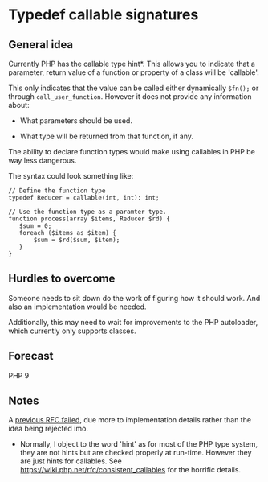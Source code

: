 # Typedef callable signatures

## General idea

Currently PHP has the callable type hint*. This allows you to indicate that a parameter, return value of a function or property of a class will be 'callable'. 

This only indicates that the value can be called either dynamically `$fn();` or through `call_user_function`.
However it does not provide any information about:

* What parameters should be used.

* What type will be returned from that function, if any.

The ability to declare function types would make using callables in PHP be way less dangerous.

The syntax could look something like:

```
// Define the function type
typedef Reducer = callable(int, int): int;

// Use the function type as a paramter type.
function process(array $items, Reducer $rd) {
   $sum = 0;
   foreach ($items as $item) {
       $sum = $rd($sum, $item);
   }
}
```

## Hurdles to overcome

Someone needs to sit down do the work of figuring how it should work. And also an implementation would be needed.

Additionally, this may need to wait for improvements to the PHP autoloader, which currently only supports classes.

## Forecast

PHP 9

## Notes

A [previous RFC failed](https://wiki.php.net/rfc/functional-interfaces), due more to implementation details rather than the idea being rejected imo.

* Normally, I object to the word 'hint' as for most of the PHP type system, they are not hints but are checked properly at run-time. However they are just hints for callables. See https://wiki.php.net/rfc/consistent_callables for the horrific details.

